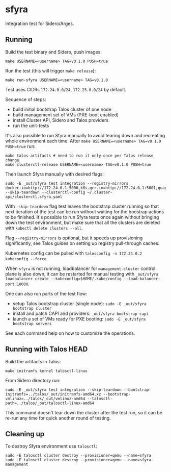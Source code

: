 # sfyra

Integration test for Sidero/Arges.

## Running

Build the test binary and Sidero, push images:

    make USERNAME=<username> TAG=v0.1.0 PUSH=true

Run the test (this will trigger `make release`):

    make run-sfyra USERNAME=<username> TAG=v0.1.0

Test uses CIDRs `172.24.0.0/24`, `172.25.0.0/24` by default.

Sequence of steps:

* build initial bootstrap Talos cluster of one node
* build management set of VMs (PXE-boot enabled)
* install Cluster API, Sidero and Talos providers
* run the unit-tests

It's also possible to run Sfyra manually to avoid tearing down and recreating whole environment
each time. After `make USERNAME=<username> TAG=v0.1.0 PUSH=true` run:

    make talos-artifacts # need to run it only once per Talos release change
    make clusterctl-release USERNAME=<username> TAG=v0.1.0 PUSH=true

Then launch Sfyra manually with desired flags:

    sudo -E _out/sfyra test integration --registry-mirrors docker.io=http://172.24.0.1:5000,k8s.gcr.io=http://172.24.0.1:5001,quay.io=http://172.24.0.1:5002,gcr.io=http://172.24.0.1:5003,ghcr.io=http://172.24.0.1:5004,127.0.0.1:5005=http://172.24.0.1:5005 --skip-teardown --clusterctl-config ~/.cluster-api/clusterctl.sfyra.yaml

With `-skip-teardown` flag test leaves the bootstrap cluster running so that next iteration of the test
can be run without waiting for the boostrap actions to be finished. It's possible to run Sfyra tests once
again without bringing down the test environment, but make sure that all the clusters are deleted with
`kubectl delete clusters --all`.

Flag `--registry-mirrors` is optional, but it speeds up provisioning significantly, see Talos guides on setting up registry
pull-through caches.

Kubernetes config can be pulled with `talosconfig -n 172.24.0.2 kubeconfig --force`.

When `sfyra` is not running, loadbalancer for `management-cluster` control plane is also down, it can be restarted for manual
testing with `_out/sfyra loadbalancer create --kubeconfig=$HOME/.kube/config --load-balancer-port 10000`.

One can also run parts of the test flow:

* setup Talos bootstrap cluster (single node): `sudo -E _out/sfyra bootstrap cluster`
* install and patch CAPI and providers: `_out/sfyra bootstrap capi`
* launch a set of VMs ready for PXE booting: `sudo -E _out/sfyra bootstrap servers`

See each command help on how to customize the operations.

## Running with Talos HEAD

Build the artifacts in Talos:

    make initramfs kernel talosctl-linux

From Sidero directory run:

    sudo -E _out/sfyra test integration --skip-teardown --bootstrap-initramfs=../talos/_out/initramfs-amd64.xz --bootstrap-vmlinuz=../talos/_out/vmlinuz-amd64 --talosctl-path=../talos/_out/talosctl-linux-amd64

This command doesn't tear down the cluster after the test run, so it can be re-run any time for quick another round of testing.

## Cleaning up

To destroy Sfyra environment use `talosctl`:

    sudo -E talosctl cluster destroy --provisioner=qemu --name=sfyra
    sudo -E talosctl cluster destroy --provisioner=qemu --name=sfyra-management
